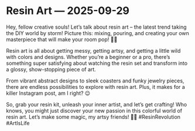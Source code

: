 # Resin Art — 2025-09-29

Hey, fellow creative souls! Let’s talk about resin art – the latest trend taking the DIY world by storm! Picture this: mixing, pouring, and creating your own masterpiece that will make your room pop! 🎨💥

Resin art is all about getting messy, getting artsy, and getting a little wild with colors and designs. Whether you’re a beginner or a pro, there’s something super satisfying about watching the resin set and transform into a glossy, show-stopping piece of art.

From vibrant abstract designs to sleek coasters and funky jewelry pieces, there are endless possibilities to explore with resin art. Plus, it makes for a killer Instagram post, am I right? 😉

So, grab your resin kit, unleash your inner artist, and let’s get crafting! Who knows, you might just discover your new passion in this colorful world of resin art. Let’s make some magic, my artsy friends! 🌈✨ #ResinRevolution #ArtIsLife